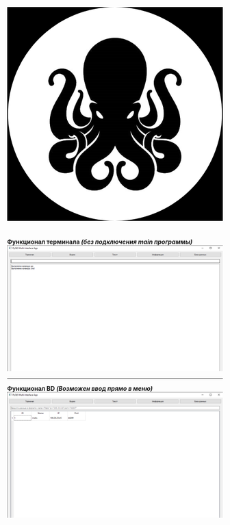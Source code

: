 <div style="background-color: black; width: 100%; height: 500px; margin-bottom: 40px;">
  <img src="img/imgReadme/kraken.jpg" alt="Аватарка" style="border-radius: 50%; width: 500px; height: 500px; display: block; margin: auto;">
</div>

**Функционал терминала _(без подключения main программы)_**
![Функционал терминала](/img/imgReadme/terminal1.png)

---

**Функционал BD _(Возможен ввод прямо в меню)_**
![Функционал BD](/img/imgReadme/bd1.png)